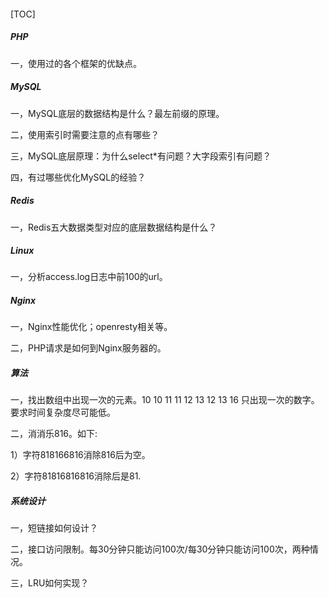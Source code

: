 #### 

[TOC]

##### PHP

一，使用过的各个框架的优缺点。

##### MySQL

一，MySQL底层的数据结构是什么？最左前缀的原理。

二，使用索引时需要注意的点有哪些？

三，MySQL底层原理：为什么select*有问题？大字段索引有问题？

四，有过哪些优化MySQL的经验？

##### Redis

一，Redis五大数据类型对应的底层数据结构是什么？

##### Linux

一，分析access.log日志中前100的url。

##### Nginx

一，Nginx性能优化；openresty相关等。

二，PHP请求是如何到Nginx服务器的。

##### 算法

一，找出数组中出现一次的元素。10 10 11 11 12 13 12 13 16 只出现一次的数字。要求时间复杂度尽可能低。

二，消消乐816。如下:

1）字符818166816消除816后为空。

2）字符81816816816消除后是81.

##### 系统设计

一，短链接如何设计？

二，接口访问限制。每30分钟只能访问100次/每30分钟只能访问100次，两种情况。

三，LRU如何实现？